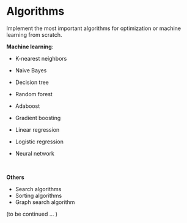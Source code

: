 # Algorithms

Implement the most important algorithms for optimization or machine learning from scratch.

**Machine learning**:

- K-nearest neighbors

- Naive Bayes

- Decision tree

- Random forest

- Adaboost

- Gradient boosting

- Linear regression

- Logistic regression

- Neural network

  ​

**Others**

- Search algorithms
- Sorting algorithms
- Graph search algorithm



(to be continued … )
